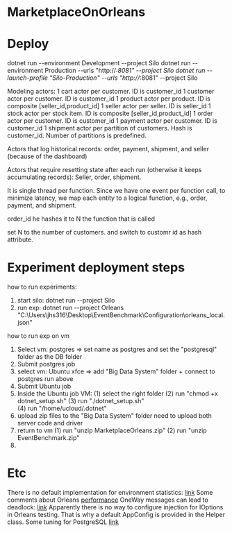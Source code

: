 # MarketplaceOnOrleans

# Deploy
dotnet run --environment Development --project Silo
dotnet run --environment Production --urls "http://*:8081" --project Silo
dotnet run --launch-profile "Silo-Production" --urls "http://*:8081" --project Silo

Modeling actors:
1 cart actor per customer. ID is customer_id
1 customer actor per customer. ID is customer_id
1 product actor per product. ID is composite [seller_id,product_id]
1 seller actor per seller. ID is seller_id
1 stock actor per stock item. ID is composite [seller_id,product_id]
1 order actor per customer. ID is customer_id
1 payment actor per customer. ID is customer_id
1 shipment actor per partition of customers. Hash is customer_id. Number of partitions is predefined.


Actors that log historical records:
order, payment, shipment, and seller (because of the dashboard)

Actors that require resetting state after each run (otherwise it keeps accumulating records):
Seller, order, shipment.

It is single thread per function.
Since we have one event per function call, to minimize latency, we map each entity to a logical function, e.g., order, payment, and shipment.


order_id he hashes it to N
the function that is called

set N to the number of customers. and switch to customr id as hash attribute.



# Experiment deployment steps
how to run experiments:
1. start silo:  dotnet run --project Silo
2. run exp:  dotnet run --project Orleans "C:\Users\jhs316\Desktop\EventBenchmark\Configuration\orleans_local.json"

how to run exp on vm
1. Select vm: postgres => set name as postgres and set the "postgresql" folder as the DB folder
2. Submit postgres job
3. select vm: Ubuntu xfce => add "Big Data System" folder + connect to postgres run above
4. Submit Ubuntu job
5. Inside the Ubuntu job VM:
(1) select the right folder
(2) run "chmod +x dotnet_setup.sh"
(3) run "./dotnet_setup.sh"      
(4) run "/home/ucloud/.dotnet"
3. upload zip files to the "Big Data System" folder
need to upload both server code and driver
4. return to vm
(1) run "unzip MarketplaceOrleans.zip"
(2) run "unzip EventBenchmark.zip"
5.

# Etc
There is no default implementation for environment statistics: [link](https://github.com/dotnet/orleans/issues/8270)
Some comments about Orleans [performance](https://stackoverflow.com/questions/74310628/orleans-slow-with-minimalistic-use-case)
OneWay messages can lead to deadlock: [link](https://github.com/dotnet/orleans/issues/4808)
Apparently there is no way to configure injection for IOptions<AppConfig> in Orleans testing. That is why a default AppConfig is provided in the Helper class.
Some tuning for PostgreSQL [link](https://stackoverflow.com/questions/30778015/how-to-increase-the-max-connections-in-postgres)